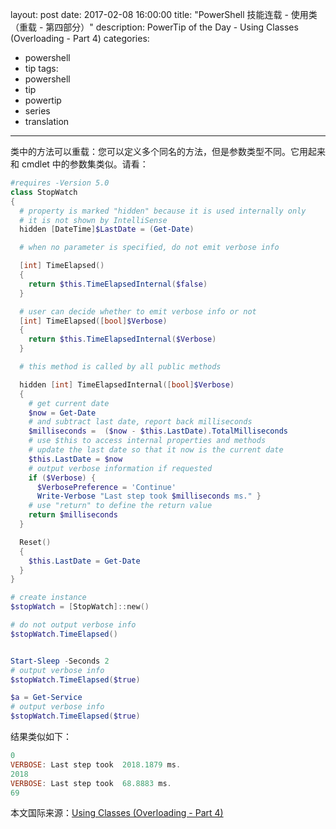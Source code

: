 ﻿layout: post
date: 2017-02-08 16:00:00
title: "PowerShell 技能连载 - 使用类（重载 - 第四部分）"
description: PowerTip of the Day - Using Classes (Overloading - Part 4)
categories:
- powershell
- tip
tags:
- powershell
- tip
- powertip
- series
- translation
---
类中的方法可以重载：您可以定义多个同名的方法，但是参数类型不同。它用起来和 cmdlet 中的参数集类似。请看：

```powershell
#requires -Version 5.0
class StopWatch
{
  # property is marked "hidden" because it is used internally only
  # it is not shown by IntelliSense
  hidden [DateTime]$LastDate = (Get-Date)

  # when no parameter is specified, do not emit verbose info

  [int] TimeElapsed()
  {
    return $this.TimeElapsedInternal($false)
  }

  # user can decide whether to emit verbose info or not
  [int] TimeElapsed([bool]$Verbose)
  {
    return $this.TimeElapsedInternal($Verbose)
  }

  # this method is called by all public methods

  hidden [int] TimeElapsedInternal([bool]$Verbose)
  {
    # get current date
    $now = Get-Date
    # and subtract last date, report back milliseconds
    $milliseconds =  ($now - $this.LastDate).TotalMilliseconds
    # use $this to access internal properties and methods
    # update the last date so that it now is the current date
    $this.LastDate = $now
    # output verbose information if requested
    if ($Verbose) {
      $VerbosePreference = 'Continue'
      Write-Verbose "Last step took $milliseconds ms." }
    # use "return" to define the return value
    return $milliseconds
  }

  Reset()
  {
    $this.LastDate = Get-Date
  }
}

# create instance
$stopWatch = [StopWatch]::new()

# do not output verbose info
$stopWatch.TimeElapsed()


Start-Sleep -Seconds 2
# output verbose info
$stopWatch.TimeElapsed($true)

$a = Get-Service
# output verbose info
$stopWatch.TimeElapsed($true)
```

结果类似如下：

```powershell
0
VERBOSE: Last step took  2018.1879 ms.
2018
VERBOSE: Last step took  68.8883 ms.
69
```

<!--more-->
本文国际来源：[Using Classes (Overloading - Part 4)](http://community.idera.com/powershell/powertips/b/tips/posts/using-classes-overloading-part-4)

